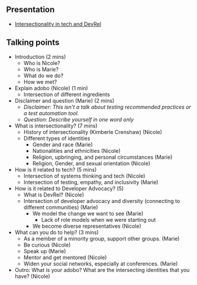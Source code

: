 ## Presentation

- [Intersectionality in tech and DevRel](https://www.canva.com/design/DAFzmIZBsAM/vuZZ7KE4fHxczHYdwZTvmw/view?utm_content=DAFzmIZBsAM&utm_campaign=designshare&utm_medium=link&utm_source=editor)

## Talking points

- Introduction (2 mins)
    - Who is Nicole?
    - Who is Marie?
    - What do we do?
    - How we met?
- Explain adobo (Nicole) (1 min)
    - Intersection of different ingredients
- Disclaimer and question (Marie)  (2 mins) 
    - *Disclaimer: This isn't a talk about testing recommended practices or a test automation tool.* 
    - *Question: Describe yourself in one word only*
- What is intersectionality? (7 mins)
    - History of intersectionality (Kimberle Crenshaw) (Nicole)
    - Different types of identities
        - Gender and race (Marie)
        - Nationalities and ethnicities (Nicole)
        - Religion, upbringing, and personal circumstances (Marie)
        - Religion, Gender, and sexual orientation (Nicole)
- How is it related to tech? (5 mins)
    - Intersection of systems thinking and tech (Nicole)
    - Intersection of testing, empathy, and inclusivity (Marie)
- How is it related to Developer Advocacy? (5)
    - What is DevRel? (Nicole)
    - Intersection of developer advocacy and diversity (connecting to different communities) (Marie)
        - We model the change we want to see (Marie)
            - Lack of role models when we were starting out
        - We become diverse representatives (Nicole)
- What can you do to help? (3 mins)
    - As a member of a minority group, support other groups. (Marie)
    - Be curious (Nicole)
    - Speak up (Marie)
    - Mentor and get mentored (Nicole)
    - Widen your social networks, especially at conferences. (Marie)
 - Outro: What is your adobo? What are the intersecting identities that you have? (Nicole)
        
        


